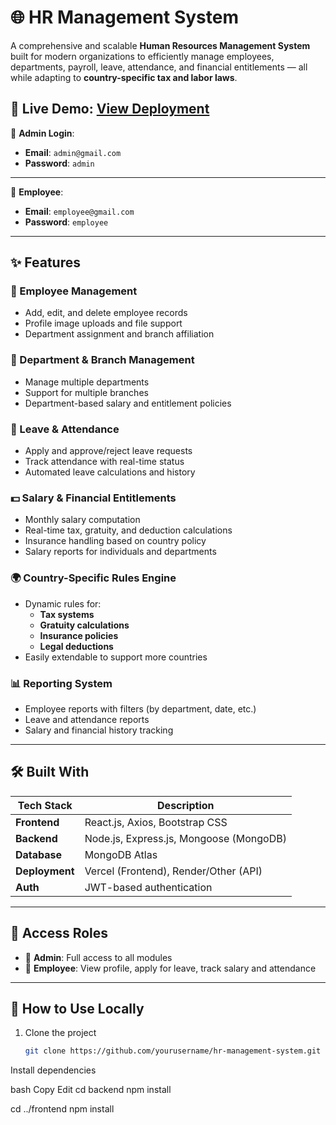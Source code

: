 # 🌐 HR Management System

A comprehensive and scalable **Human Resources Management System** built for modern organizations to efficiently manage employees, departments, payroll, leave, attendance, and financial entitlements — all while adapting to **country-specific tax and labor laws**.

🚀 **Live Demo**: [View Deployment](https://employee-frontend-gilt.vercel.app/login)  
---
🔐 **Admin Login**:  
- **Email**: `admin@gmail.com`  
- **Password**: `admin`
---
👤 **Employee**:
- **Email**: `employee@gmail.com`  
- **Password**: `employee`

---

## ✨ Features

### 👥 Employee Management
- Add, edit, and delete employee records
- Profile image uploads and file support
- Department assignment and branch affiliation

### 🏢 Department & Branch Management
- Manage multiple departments
- Support for multiple branches
- Department-based salary and entitlement policies

### 📅 Leave & Attendance
- Apply and approve/reject leave requests
- Track attendance with real-time status
- Automated leave calculations and history

### 💵 Salary & Financial Entitlements
- Monthly salary computation
- Real-time tax, gratuity, and deduction calculations
- Insurance handling based on country policy
- Salary reports for individuals and departments

### 🌍 Country-Specific Rules Engine
- Dynamic rules for:
  - **Tax systems**
  - **Gratuity calculations**
  - **Insurance policies**
  - **Legal deductions**
- Easily extendable to support more countries

### 📊 Reporting System
- Employee reports with filters (by department, date, etc.)
- Leave and attendance reports
- Salary and financial history tracking

---

## 🛠️ Built With

| Tech Stack     | Description                          |
|----------------|--------------------------------------|
| **Frontend**   | React.js, Axios, Bootstrap CSS        |
| **Backend**    | Node.js, Express.js, Mongoose (MongoDB) |
| **Database**   | MongoDB Atlas                        |
| **Deployment** | Vercel (Frontend), Render/Other (API) |
| **Auth**       | JWT-based authentication             |

---

## 🔐 Access Roles

- 👑 **Admin**: Full access to all modules
- 👤 **Employee**: View profile, apply for leave, track salary and attendance

---

## 🧪 How to Use Locally

1. Clone the project

   ```bash
   git clone https://github.com/yourusername/hr-management-system.git
Install dependencies

bash
Copy
Edit
cd backend
npm install

cd ../frontend
npm install
